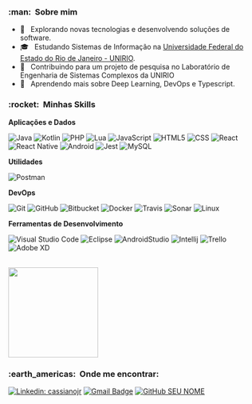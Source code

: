 
<h3> :man: &nbsp;Sobre mim </h3>

- 🤔 &nbsp; Explorando novas tecnologias e desenvolvendo soluções de software.
- 🎓 &nbsp; Estudando Sistemas de Informação na <a href="https://www.marinha.mil.br/">Universidade Federal do Estado do Rio de Janeiro - UNIRIO</a>.
- 💼 &nbsp; Contribuindo para um projeto de pesquisa no Laboratório de Engenharia de Sistemas Complexos da UNIRIO
- 🌱 &nbsp; Aprendendo mais sobre Deep Learning, DevOps e Typescript.

<h3> :rocket: &nbsp;Minhas Skills </h3>

**Aplicações e Dados**

  ![Java](https://img.shields.io/badge/-Java-333333?style=flat&logo=Java&logoColor=007396)
  ![Kotlin](https://img.shields.io/badge/-Kotlin-333333?style=flat&logo=Kotlin&logoColor=007396)
  ![PHP](https://img.shields.io/badge/-PHP-333333?style=flat&logo=php)
  ![Lua](https://img.shields.io/badge/-Lua-333333?style=flat&logo=Lua)
  ![JavaScript](https://img.shields.io/badge/-JavaScript-333333?style=flat&logo=javascript)
  ![HTML5](https://img.shields.io/badge/-HTML5-333333?style=flat&logo=HTML5)
  ![CSS](https://img.shields.io/badge/-CSS-333333?style=flat&logo=CSS3&logoColor=1572B6)
  ![React](https://img.shields.io/badge/-React-333333?style=flat&logo=react)
  ![React Native](https://img.shields.io/badge/-React%20Native-333333?style=flat&logo=react)
  ![Android](https://img.shields.io/badge/-Android-333333?style=flat&logo=Android)
  ![Jest](https://img.shields.io/badge/-Jest-333333?style=flat&logo=jest)
  ![MySQL](https://img.shields.io/badge/-MySQL-333333?style=flat&logo=mysql)


**Utilidades**

  ![Postman](https://img.shields.io/badge/-Postman-333333?style=flat&logo=postman)

**DevOps**

  ![Git](https://img.shields.io/badge/-Git-333333?style=flat&logo=git)
  ![GitHub](https://img.shields.io/badge/-GitHub-333333?style=flat&logo=github)
  ![Bitbucket](https://img.shields.io/badge/-Bitbucket-333333?style=flat&logo=bitbucket)
  ![Docker](https://img.shields.io/badge/-Docker-333333?style=flat&logo=docker)
  ![Travis](https://img.shields.io/badge/-Travis-333333?style=flat&logo=travis)
  ![Sonar](https://img.shields.io/badge/-Sonar-333333?style=flat&logo=sonar)
  ![Linux](https://img.shields.io/badge/-Linux-333333?style=flat&logo=Linux)

**Ferramentas de Desenvolvimento**

  ![Visual Studio Code](https://img.shields.io/badge/-Visual%20Studio%20Code-333333?style=flat&logo=visual-studio-code&logoColor=007ACC)
  ![Eclipse](https://img.shields.io/badge/-Eclipse-333333?style=flat&logo=eclipse-ide&logoColor=2C2255)
  ![AndroidStudio](https://img.shields.io/badge/-AndroidStudio-333333?style=flat&logo=AndroidStudio)
  ![Intellij](https://img.shields.io/badge/-IntelliJIdea-333333?style=flat&logo=IntelliJIdea)
  ![Trello](https://img.shields.io/badge/-Trello-333333?style=flat&logo=trello&logoColor=007ACC)
  ![Adobe XD](https://img.shields.io/badge/-Adobe%20XD-333333?style=flat&logo=adobe-xd&logoColor=007ACC)

<br/>

<a href="https://github.com/cassianojr">
  <img height="180em" src="https://github-readme-stats.vercel.app/api?username=cassianojr&theme=chartreuse-dark&show_icons=true" />
</a>

<br/>

<h3> :earth_americas: &nbsp;Onde me encontrar: </h3> 

[![Linkedin: cassianojr](https://img.shields.io/badge/-cassianojr-blue?style=flat-square&logo=Linkedin&logoColor=white&link=linkedin.com/cassianojr)](https://linkedin.com/in/cassianojr)
[![Gmail Badge](https://img.shields.io/badge/-cassiano.jr.2009@hotmail.com-006bed?style=flat-square&logo=Gmail&logoColor=white&link=mailto:cassiano.jr.2009@hotmail.com)](mailto:cassiano.jr.2009@hotmail.com)
[![GitHub SEU NOME]( https://img.shields.io/github/followers/cassianojr?label=follow&style=social)](LINK-DO-SEU-GITHUB)
